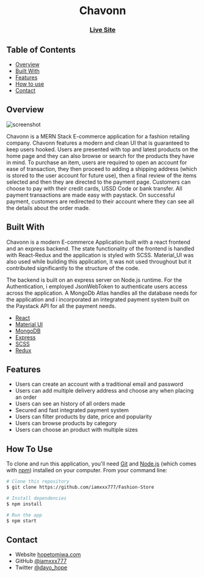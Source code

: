 <h1 align="center">Chavonn</h1>


<div align="center">
  <h3>
    <a href="https://chavonn.herokuapp.com">
      Live Site
    </a>
  </h3>
</div>

<!-- TABLE OF CONTENTS -->

## Table of Contents

- [Overview](#overview)
- [Built With](#built-with)
- [Features](#features)
- [How to use](#how-to-use)
- [Contact](#contact)

<!-- OVERVIEW -->

## Overview

![screenshot](https://res.cloudinary.com/iamxxx777/image/upload/v1656717577/Productpage_2_aluihz.png)

Chavonn is a MERN Stack E-commerce application for a fashion retailing company.
Chavonn features a modern and clean UI that is guaranteed to keep users hooked. Users are presented with top and latest products on the home page and they can also browse or search for the products they have in mind. To purchase an item, users are required to open an account for ease of transaction, they then proceed to adding a shipping address (which is stored to the user account for future use), then a final review of the items selected and then they are directed to the payment page. Customers can choose to pay with their credit cards, USSD Code or bank transfer. All payment transactions are made easy with paystack. On successful payment, customers are redirected to their account where they can see all the details about the order made.


## Built With

Chavonn is a modern E-commerce Application built with a react frontend and an express backend. The state functionality of the frontend is handled with React-Redux and the application is styled with SCSS. Material_UI was also used while building this application, it was not used throughout but it contributed significantly to the structure of the code.

The backend is built on an express server on Node.js runtime. For the Authentication, i employed JsonWebToken to authenticate users access across the application. A MongoDb Atlas handles all the database needs for the application and i incorporated an integrated payment system built on the Paystack API for all the payment needs.



<!-- This section should list any major frameworks that you built your project using. Here are a few examples.-->

- [React](https://reactjs.org/)
- [Material UI](https://mui.com/)
- [MongoDB](https://mongodb.com/)
- [Express](https://expressjs.com/)
- [SCSS](https://sass-lang.com/)
- [Redux](https://redux.js.org/)

## Features

- Users can create an account with a traditional email and password 
- Users can add multiple delivery address and choose any when placing an order
- Users can see an history of all orders made
- Secured and fast integrated payment system
- Users can filter products by date, price and popularity
- Users can browse products by category
- Users can choose an product with multiple sizes

## How To Use

<!-- Example: -->

To clone and run this application, you'll need [Git](https://git-scm.com) and [Node.js](https://nodejs.org/en/download/) (which comes with [npm](http://npmjs.com)) installed on your computer. From your command line:

```bash
# Clone this repository
$ git clone https://github.com/iamxxx777/Fashion-Store

# Install dependencies
$ npm install

# Run the app
$ npm start
```


## Contact

- Website [hopetomiwa.com](https://hopetomiwa.com)
- GitHub [@iamxxx777](https://github.com/iamxxx777)
- Twitter [@dayo_hope](https://twitter.com/dayo_hope)
